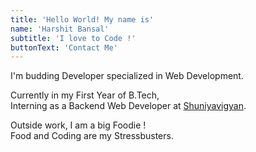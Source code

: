 ```yaml
---
title: 'Hello World! My name is'
name: 'Harshit Bansal'
subtitle: 'I love to Code !'
buttonText: 'Contact Me'
---
```


I'm budding Developer specialized in Web Development.

Currently in my First Year of B.Tech, <br> Interning as a Backend Web Developer at [Shuniyavigyan](https://www.shuniyavigyan.com/).

Outside work, I am a big Foodie ! <br>
Food and Coding are my Stressbusters.